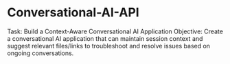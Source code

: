 # Conversational-AI-API
Task: Build a Context-Aware Conversational AI Application Objective: Create a conversational AI application that can maintain session context and suggest relevant files/links to troubleshoot and resolve issues based on ongoing conversations.
